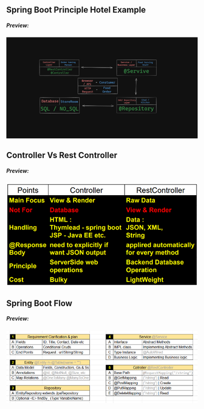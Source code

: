 ## Spring Boot Principle Hotel Example  
##### Preview:  
![](./Images/001%20Spring%20Principle.png)  
## Controller Vs Rest Controller  
##### Preview:  
![](./Images/002%20ControllerVsRestController.png)  
## Spring Boot Flow  
##### Preview:  
![](./Images/003%20Sequence.png)  